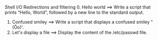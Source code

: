 Shell I/O Redirections and filtering 
0. Hello world ==> Write a script that prints “Hello, World”, followed by a new line to the standard output.
1. Confused smiley ==> Write a script that displays a confused smiley "(Ôo)'.
2. Let's display a file ==> Display the content of the /etc/passwd file.

